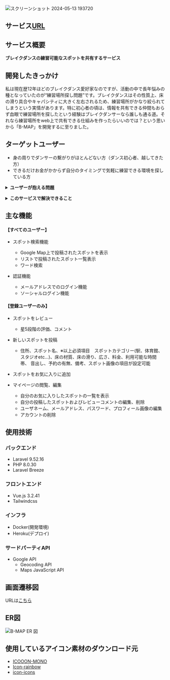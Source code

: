 
![スクリーンショット 2024-05-13 193720](https://github.com/bboysk-2/B-map/assets/140153753/51a5e682-215a-4a94-80e8-ccd24749ca22)

## サービス[URL](https://b-map-749a2d979506.herokuapp.com/)
## サービス概要
**ブレイクダンスの練習可能なスポットを共有するサービス**

## 開発したきっかけ
私は現在歴12年ほどのブレイクダンス愛好家なのですが、活動の中で長年悩みの種となっていたのが“練習場所探し問題”です。ブレイクダンスはその性質上、床の滑り具合やキャパシティに大きく左右されるため、練習場所がかなり絞られてしまうという実情があります。特に初心者の頃は、情報を共有できる仲間もおらず血眼で練習場所を探したという経験はブレイクダンサーなら誰しも通る道。それなら練習場所をweb上で共有できる仕組みを作ったらいいのでは？という思いから「B-MAP」を開発するに至りました。

## ターゲットユーザー
- 身の周りでダンサーの繋がりがほとんどない方（ダンス初心者、越してきた方）
- できるだけお金がかからず自分のタイミングで気軽に練習できる環境を探している方

**<details><summary>ユーザーが抱える問題</summary>**
    
    ブレイクダンサーなら誰しも一度は経験したであろう問題
    
    ・「ブレイクダンスは広さや床の材質に大きく左右されるため、ブレイクダンスに適した練習場所がなかなか見つからない」
    
    ・「ブレイクダンスに適した広さのスタジオを一人で予約しようものなら料金が嵩んでしまう」

    ・「練習場所は身近にあるが、自分の練習したいタイミングで使用できない（予約制の施設など）」
</details>
    
**<details><summary>このサービスで解決できること</summary>**
    
    「B-MAP」は、上記のような問題に対応すべくブレイクダンスの練習場所探しに特化したサービスとなっております。
    
    -----------------------------------------

    このサービスではユーザー同士が自分のおススメする練習場所に関する情報を自由に投稿することができます。その際、複数の設定項目から
    その練習場所に関する詳細情報を設定することが可能です。
    「床の材質」、「広さ」、「料金」、「使用可能な時間帯」、「予約の有無」等の練習場所を探す上で重要となる情報を設定し、
    閲覧ユーザーはそれらの情報から自分の理想に合った練習場所を探すことが可能です。
  
    -----------------------------------------
    
</details>

## 主な機能
#### 【すべてのユーザー】
- スポット検索機能
    - Google Map上で投稿されたスポットを表示
    - リストで投稿されたスポット一覧表示
    - ワード検索
 
- 認証機能
    - メールアドレスでのログイン機能
    - ソーシャルログイン機能

#### 【登録ユーザーのみ】
- スポットをレビュー
    - 星5段階の評価、コメント

- 新しいスポットを投稿
    - 住所、スポット名、※以上必須項目　スポットカテゴリー(駅、体育館、スタジオetc...)、床の材質、床の滑り、広さ、料金、利用可能な時間帯、
    音出し、予約の有無、備考、スポット画像の項目が設定可能

- スポットをお気に入りに追加

- マイページの閲覧、編集
    - 自分のお気に入りしたスポットの一覧を表示 
    - 自分の投稿したスポットおよびレビューコメントの編集、削除
    - ユーザネーム、メールアドレス、パスワード、プロフィール画像の編集
    - アカウントの削除


## 使用技術
### バックエンド
- Laravel 9.52.16
- PHP 8.0.30
- Laravel Breeze

### フロントエンド
- Vue.js 3.2.41
- Tailwindcss

### インフラ
- Docker(開発環境)
- Heroku(デプロイ)

### サードパーティAPI
- Google API
  - Geocoding API
  - Maps JavaScript API


## 画面遷移図
URLは[こちら](https://www.figma.com/file/xmpQV2hp7EkaM1jdLY8d8W/B-MAP?type=design&node-id=0%3A1&mode=design&t=TQQQbFtUOsM9izlH-1)

## ER図
![B-MAP ER 図 ](https://github.com/bboysk-2/B-map/assets/140153753/5541164f-4cbd-4089-9923-178e8a7c0250)


## 使用しているアイコン素材のダウンロード元
- [ICOOON-MONO](https://icooon-mono.com/)
- [Icon-rainbow](https://icon-rainbow.com/)
- [icon-icons](https://icon-icons.com/)

